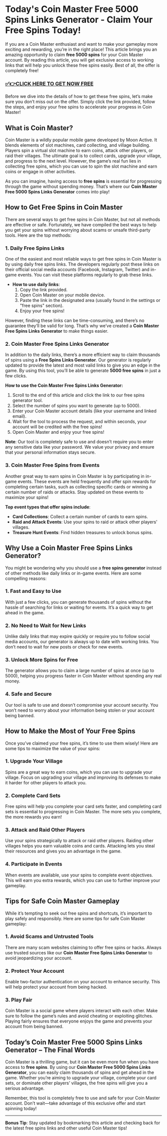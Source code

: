 # Today's Coin Master Free 5000 Spins Links Generator - Claim Your Free Spins Today!

If you are a Coin Master enthusiast and want to make your gameplay more exciting and rewarding, you’re in the right place! This article brings you an amazing opportunity to claim **free 5000 spins** for your Coin Master account. By reading this article, you will get exclusive access to working links that will help you unlock these free spins easily. Best of all, the offer is completely free!

### [✅👉CLICK HERE TO GET NOW FREE](https://thecoinmasterfreespinlink.github.io/)

Before we dive into the details of how to get these free spins, let’s make sure you don’t miss out on the offer. Simply click the link provided, follow the steps, and enjoy your free spins to accelerate your progress in Coin Master!

## What is Coin Master?

Coin Master is a wildly popular mobile game developed by Moon Active. It blends elements of slot machines, card collecting, and village building. Players spin a virtual slot machine to earn coins, attack other players, or raid their villages. The ultimate goal is to collect cards, upgrade your village, and progress to the next level. However, the game’s real fun lies in collecting free spins, which you can use to spin the slot machine and earn coins or engage in other activities.

As you can imagine, having access to **free spins** is essential for progressing through the game without spending money. That’s where our **Coin Master Free 5000 Spins Links Generator** comes into play!

## How to Get Free Spins in Coin Master

There are several ways to get free spins in Coin Master, but not all methods are effective or safe. Fortunately, we have compiled the best ways to help you get your spins without worrying about scams or unsafe third-party tools. Here are the top methods:

### 1. **Daily Free Spins Links**

One of the easiest and most reliable ways to get free spins in Coin Master is by using daily free spins links. The developers regularly post these links on their official social media accounts (Facebook, Instagram, Twitter) and in-game events. You can visit these platforms regularly to grab these links.

- **How to use daily links**:
  1. Copy the link provided.
  2. Open Coin Master on your mobile device.
  3. Paste the link in the designated area (usually found in the settings or "free spins" section).
  4. Enjoy your free spins!

However, finding these links can be time-consuming, and there’s no guarantee they’ll be valid for long. That’s why we’ve created a **Coin Master Free Spins Links Generator** to make things easier.

### 2. **Coin Master Free Spins Links Generator**

In addition to the daily links, there’s a more efficient way to claim thousands of spins using a **Free Spins Links Generator**. Our generator is regularly updated to provide the latest and most valid links to give you an edge in the game. By using this tool, you’ll be able to generate **5000 free spins** in just a few clicks.

**How to use the Coin Master Free Spins Links Generator:**
1. Scroll to the end of this article and click the link to our free spins generator tool.
2. Select the number of spins you want to generate (up to 5000).
3. Enter your Coin Master account details (like your username and linked email).
4. Wait for the tool to process the request, and within seconds, your account will be credited with the free spins!
5. Open Coin Master and enjoy your free spins!

**Note**: Our tool is completely safe to use and doesn’t require you to enter any sensitive data like your password. We value your privacy and ensure that your personal information stays secure.

### 3. **Coin Master Free Spins from Events**

Another great way to earn spins in Coin Master is by participating in in-game events. These events are held frequently and offer spin rewards for completing certain tasks, such as collecting specific cards or winning a certain number of raids or attacks. Stay updated on these events to maximize your spins!

**Top event types that offer spins include**:
- **Card Collections**: Collect a certain number of cards to earn spins.
- **Raid and Attack Events**: Use your spins to raid or attack other players' villages.
- **Treasure Hunt Events**: Find hidden treasures to unlock bonus spins.

## Why Use a Coin Master Free Spins Links Generator?

You might be wondering why you should use a **free spins generator** instead of other methods like daily links or in-game events. Here are some compelling reasons:

### 1. **Fast and Easy to Use**

With just a few clicks, you can generate thousands of spins without the hassle of searching for links or waiting for events. It’s a quick way to get ahead in the game.

### 2. **No Need to Wait for New Links**

Unlike daily links that may expire quickly or require you to follow social media accounts, our generator is always up to date with working links. You don’t need to wait for new posts or check for new events.

### 3. **Unlock More Spins for Free**

The generator allows you to claim a large number of spins at once (up to 5000), helping you progress faster in Coin Master without spending any real money.

### 4. **Safe and Secure**

Our tool is safe to use and doesn’t compromise your account security. You won’t need to worry about your information being stolen or your account being banned.

## How to Make the Most of Your Free Spins

Once you’ve claimed your free spins, it’s time to use them wisely! Here are some tips to maximize the value of your spins:

### 1. **Upgrade Your Village**

Spins are a great way to earn coins, which you can use to upgrade your village. Focus on upgrading your village and improving its defenses to make it harder for other players to attack you.

### 2. **Complete Card Sets**

Free spins will help you complete your card sets faster, and completing card sets is essential to progressing in Coin Master. The more sets you complete, the more rewards you earn!

### 3. **Attack and Raid Other Players**

Use your spins strategically to attack or raid other players. Raiding other villages helps you earn valuable coins and cards. Attacking lets you steal their resources and gives you an advantage in the game.

### 4. **Participate in Events**

When events are available, use your spins to complete event objectives. This will earn you extra rewards, which you can use to further improve your gameplay.

## Tips for Safe Coin Master Gameplay

While it’s tempting to seek out free spins and shortcuts, it’s important to play safely and responsibly. Here are some tips for safe Coin Master gameplay:

### 1. **Avoid Scams and Untrusted Tools**

There are many scam websites claiming to offer free spins or hacks. Always use trusted sources like our **Coin Master Free Spins Links Generator** to avoid jeopardizing your account.

### 2. **Protect Your Account**

Enable two-factor authentication on your account to enhance security. This will help protect your account from being hacked.

### 3. **Play Fair**

Coin Master is a social game where players interact with each other. Make sure to follow the game’s rules and avoid cheating or exploiting glitches. Playing fairly ensures that everyone enjoys the game and prevents your account from being banned.

## Today’s Coin Master Free 5000 Spins Links Generator – The Final Words

Coin Master is a thrilling game, but it can be even more fun when you have access to **free spins**. By using our **Coin Master Free 5000 Spins Links Generator**, you can easily claim thousands of spins and get ahead in the game. Whether you’re aiming to upgrade your village, complete your card sets, or dominate other players’ villages, the free spins will give you a serious advantage.

Remember, this tool is completely free to use and safe for your Coin Master account. Don’t wait—take advantage of this exclusive offer and start spinning today!

---

**Bonus Tip**: Stay updated by bookmarking this article and checking back for the latest free spins links and other useful Coin Master tips!
